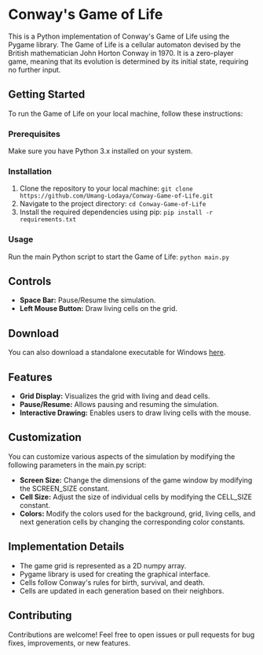# Conway's Game of Life

This is a Python implementation of Conway's Game of Life using the Pygame library. The Game of Life is a cellular automaton devised by the British mathematician John Horton Conway in 1970. It is a zero-player game, meaning that its evolution is determined by its initial state, requiring no further input.

## Getting Started

To run the Game of Life on your local machine, follow these instructions:

### Prerequisites

Make sure you have Python 3.x installed on your system.

### Installation

1. Clone the repository to your local machine: ```git clone https://github.com/Umang-Lodaya/Conway-Game-of-Life.git```
2. Navigate to the project directory: ```cd Conway-Game-of-Life```
3. Install the required dependencies using pip: ```pip install -r requirements.txt```

### Usage

Run the main Python script to start the Game of Life: ```python main.py```

## Controls

- **Space Bar:** Pause/Resume the simulation.
- **Left Mouse Button:** Draw living cells on the grid.

## Download

You can also download a standalone executable for Windows [here]("https://github.com/Umang-Lodaya/Conway-Game-of-Life/blob/main/dist/main.exe").

## Features

- **Grid Display:** Visualizes the grid with living and dead cells.
- **Pause/Resume:** Allows pausing and resuming the simulation.
- **Interactive Drawing:** Enables users to draw living cells with the mouse.

## Customization

You can customize various aspects of the simulation by modifying the following parameters in the main.py script:
- **Screen Size:** Change the dimensions of the game window by modifying the SCREEN_SIZE constant.
- **Cell Size:** Adjust the size of individual cells by modifying the CELL_SIZE constant.
- **Colors:** Modify the colors used for the background, grid, living cells, and next generation cells by changing the corresponding color constants.

## Implementation Details

- The game grid is represented as a 2D numpy array.
- Pygame library is used for creating the graphical interface.
- Cells follow Conway's rules for birth, survival, and death.
- Cells are updated in each generation based on their neighbors.

## Contributing

Contributions are welcome! Feel free to open issues or pull requests for bug fixes, improvements, or new features.